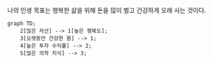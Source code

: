 나의 인생 목표는 행복한 삶을 위해 돈을 많이 벌고 건강하게 오래 사는 것이다.

```mermaid
graph TD;
    2[많은 자산] --> 1[높은 행복도];
    3[오랫동안 건강한 몸] --> 1;
    4[높은 투자 수익률] --> 2;
    5[많은 의학 지식] --> 3;
```
